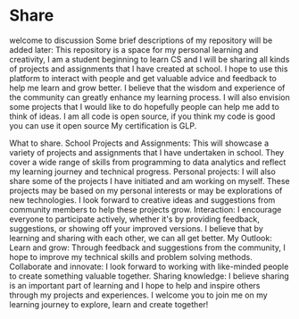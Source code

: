# Share
welcome to discussion
Some brief descriptions of my repository will be added later:
This repository is a space for my personal learning and creativity, I am a student beginning to learn CS and I will be sharing all kinds of projects and assignments that I have created at school. I hope to use this platform to interact with people and get valuable advice and feedback to help me learn and grow better. I believe that the wisdom and experience of the community can greatly enhance my learning process. I will also envision some projects that I would like to do hopefully people can help me add to think of ideas. I am all code is open source, if you think my code is good you can use it open source My certification is GLP.

What to share.
School Projects and Assignments: This will showcase a variety of projects and assignments that I have undertaken in school. They cover a wide range of skills from programming to data analytics and reflect my learning journey and technical progress.
Personal projects: I will also share some of the projects I have initiated and am working on myself. These projects may be based on my personal interests or may be explorations of new technologies. I look forward to creative ideas and suggestions from community members to help these projects grow.
Interaction: I encourage everyone to participate actively, whether it's by providing feedback, suggestions, or showing off your improved versions. I believe that by learning and sharing with each other, we can all get better.
My Outlook:
Learn and grow: Through feedback and suggestions from the community, I hope to improve my technical skills and problem solving methods.
Collaborate and innovate: I look forward to working with like-minded people to create something valuable together.
Sharing knowledge: I believe sharing is an important part of learning and I hope to help and inspire others through my projects and experiences.
I welcome you to join me on my learning journey to explore, learn and create together!
